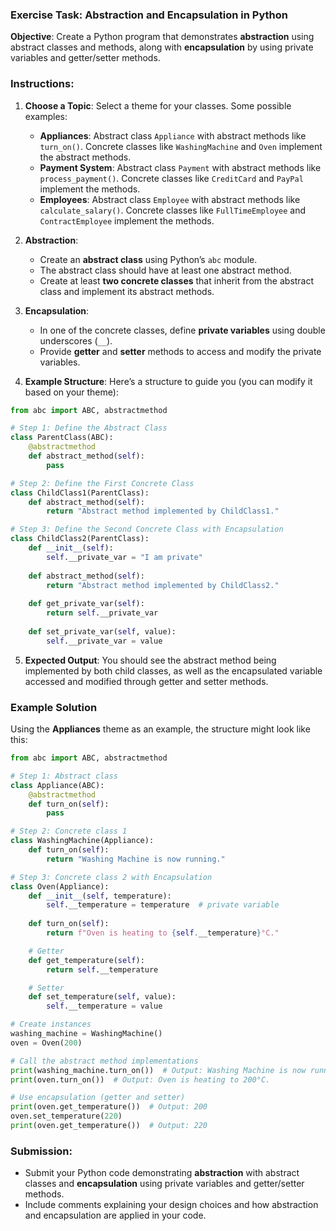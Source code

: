 ### Exercise Task: Abstraction and Encapsulation in Python

**Objective**: Create a Python program that demonstrates **abstraction** using abstract classes and methods, along with **encapsulation** by using private variables and getter/setter methods.

### Instructions:

1. **Choose a Topic**: Select a theme for your classes. Some possible examples:
   - **Appliances**: Abstract class `Appliance` with abstract methods like `turn_on()`. Concrete classes like `WashingMachine` and `Oven` implement the abstract methods.
   - **Payment System**: Abstract class `Payment` with abstract methods like `process_payment()`. Concrete classes like `CreditCard` and `PayPal` implement the methods.
   - **Employees**: Abstract class `Employee` with abstract methods like `calculate_salary()`. Concrete classes like `FullTimeEmployee` and `ContractEmployee` implement the methods.

2. **Abstraction**:
   - Create an **abstract class** using Python’s `abc` module.
   - The abstract class should have at least one abstract method.
   - Create at least **two concrete classes** that inherit from the abstract class and implement its abstract methods.

3. **Encapsulation**:
   - In one of the concrete classes, define **private variables** using double underscores (`__`).
   - Provide **getter** and **setter** methods to access and modify the private variables.

4. **Example Structure**:
   Here’s a structure to guide you (you can modify it based on your theme):

```python
from abc import ABC, abstractmethod

# Step 1: Define the Abstract Class
class ParentClass(ABC):
    @abstractmethod
    def abstract_method(self):
        pass

# Step 2: Define the First Concrete Class
class ChildClass1(ParentClass):
    def abstract_method(self):
        return "Abstract method implemented by ChildClass1."

# Step 3: Define the Second Concrete Class with Encapsulation
class ChildClass2(ParentClass):
    def __init__(self):
        self.__private_var = "I am private"
    
    def abstract_method(self):
        return "Abstract method implemented by ChildClass2."
    
    def get_private_var(self):
        return self.__private_var
    
    def set_private_var(self, value):
        self.__private_var = value
```

5. **Expected Output**: You should see the abstract method being implemented by both child classes, as well as the encapsulated variable accessed and modified through getter and setter methods.

### Example Solution
Using the **Appliances** theme as an example, the structure might look like this:

```python
from abc import ABC, abstractmethod

# Step 1: Abstract class
class Appliance(ABC):
    @abstractmethod
    def turn_on(self):
        pass

# Step 2: Concrete class 1
class WashingMachine(Appliance):
    def turn_on(self):
        return "Washing Machine is now running."

# Step 3: Concrete class 2 with Encapsulation
class Oven(Appliance):
    def __init__(self, temperature):
        self.__temperature = temperature  # private variable
    
    def turn_on(self):
        return f"Oven is heating to {self.__temperature}°C."

    # Getter
    def get_temperature(self):
        return self.__temperature

    # Setter
    def set_temperature(self, value):
        self.__temperature = value

# Create instances
washing_machine = WashingMachine()
oven = Oven(200)

# Call the abstract method implementations
print(washing_machine.turn_on())  # Output: Washing Machine is now running.
print(oven.turn_on())  # Output: Oven is heating to 200°C.

# Use encapsulation (getter and setter)
print(oven.get_temperature())  # Output: 200
oven.set_temperature(220)
print(oven.get_temperature())  # Output: 220
```

### Submission:
- Submit your Python code demonstrating **abstraction** with abstract classes and **encapsulation** using private variables and getter/setter methods.
- Include comments explaining your design choices and how abstraction and encapsulation are applied in your code.

